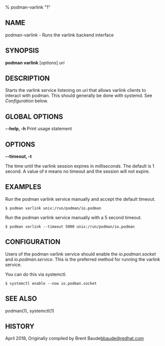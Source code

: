 % podman-varlink "1"

## NAME
podman\-varlink - Runs the varlink backend interface

## SYNOPSIS
**podman varlink** [*options*] *uri*

## DESCRIPTION
Starts the varlink service listening on *uri* that allows varlink clients to interact with podman.  This should generally be done
with systemd.  See _Configuration_ below.

## GLOBAL OPTIONS

**--help, -h**
  Print usage statement

## OPTIONS
**--timeout, -t**

The time until the varlink session expires in _milliseconds_. The default is 1
second. A value of `0` means no timeout and the session will not expire.

## EXAMPLES

Run the podman varlink service manually and accept the default timeout.

```
$ podman varlink unix:/run/podman/io.podman
```

Run the podman varlink service manually with a 5 second timeout.

```
$ podman varlink --timeout 5000 unix:/run/podman/io.podman
```

## CONFIGURATION

Users of the podman varlink service should enable the _io.podman.socket_ and _io.podman.service_.
This is the preferred method for running the varlink service.

You can do this via systemctl.

```
$ systemctl enable --now io.podman.socket
```

## SEE ALSO
podman(1), systemctl(1)

## HISTORY
April 2018, Originally compiled by Brent Baude<bbaude@redhat.com>
